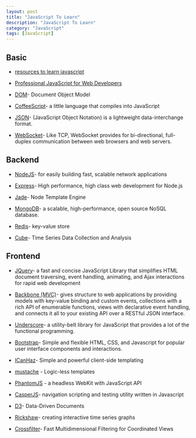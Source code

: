 ```yaml
---
layout: post
title: "JavaScript To Learn"
description: "JavaScript To Learn"
category: "JavaScript"
tags: [JavaScript]
---
```




## Basic

* [resources to learn javascript][1]

* [Professional JavaScript for Web Developers][2]

* [DOM][3]- Document Object Model

* [CoffeeScript][4]- a little language that compiles into JavaScript

* [JSON][5]- (JavaScript Object Notation) is a lightweight data-interchange format.

* [WebSocket][6]- Like TCP, WebSocket provides for bi-directional, full-duplex communication between web browsers and web servers.

## Backend

* [NodeJS][7]- for easily building fast, scalable network applications

* [Express][8]- High performance, high class web development for Node.js

* [Jade][9]- Node Template Engine

* [MongoDB][10]- a scalable, high-performance, open source NoSQL database.

* [Redis][11]- key-value store

* [Cube][12]- Time Series Data Collection and Analysis

## Frontend

* [JQuery][13]- a fast and concise JavaScript Library that simplifies HTML document traversing, event handling, animating, and Ajax interactions for rapid web development

* [Backbone (MVC)][14]- gives structure to web applications by providing models with key-value binding and custom events, collections with a rich API of enumerable functions, views with declarative event handling, and connects it all to your existing API over a RESTful JSON interface.

* [Underscore][23]-  a utility-belt library for JavaScript that provides a lot of the functional programming.

* [Bootstrap][15]- Simple and flexible HTML, CSS, and Javascript for popular user interface components and interactions.

* [ICanHaz][16]- Simple and powerful client-side templating

* [mustache][17] - Logic-less templates

* [PhantomJS][18] - a headless WebKit with JavaScript API

* [CasperJS][19]- navigation scripting and testing utility written in Javascript

* [D3][20]- Data-Driven Documents

* [Rickshaw][21]- creating interactive time series graphs

* [Crossfilter][22]- Fast Multidimensional Filtering for Coordinated Views


[1]: http://stackoverflow.com/questions/11246/best-resources-to-learn-javascript
[2]: http://www.amazon.cn/mn/detailApp/ref=asc_df_047022780X402616/?asin=047022780X
[3]: http://www.w3.org/DOM/
[4]: http://jashkenas.github.io/coffee-script/
[5]: http://www.json.org/
[6]: http://en.wikipedia.org/wiki/WebSocket
[7]: http://nodejs.org/
[8]: http://expressjs.com/
[9]: http://jade-lang.com/
[10]: http://www.mongodb.org/
[11]: http://redis.io/
[12]: http://square.github.io/cube/
[13]: http://jquery.com/
[14]: http://backbonejs.org/
[15]: http://twitter.github.io/bootstrap/
[16]: http://icanhazjs.com/
[17]: http://mustache.github.io/
[18]: http://phantomjs.org/
[19]: http://casperjs.org/
[20]: http://d3js.org/
[21]: http://code.shutterstock.com/rickshaw/
[22]: http://square.github.io/crossfilter/
[23]: http://underscorejs.org/